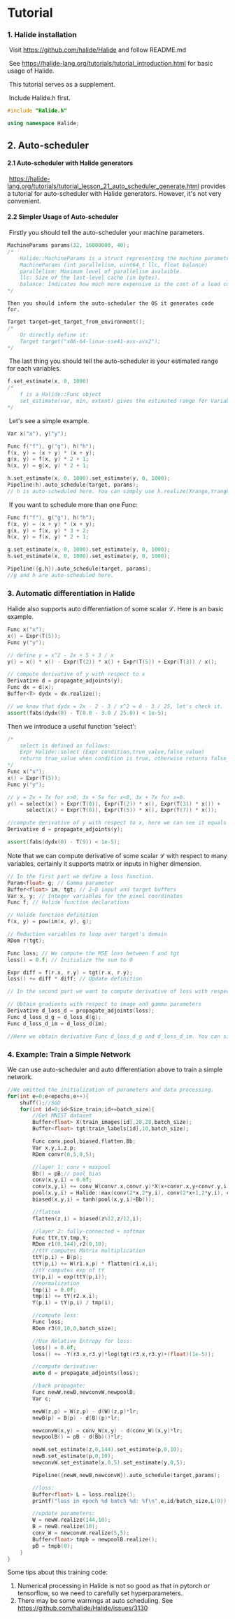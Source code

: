 # Tutorial

### 1. Halide installation

​	Visit https://github.com/halide/Halide and follow README.md

​	See https://halide-lang.org/tutorials/tutorial_introduction.html for basic usage of Halide.

​	This tutorial serves as a supplement.

​	Include Halide.h first.

```c++
#include "Halide.h"

using namespace Halide;
```



## 2. Auto-scheduler

#### 2.1 Auto-scheduler with Halide generators

​	https://halide-lang.org/tutorials/tutorial_lesson_21_auto_scheduler_generate.html provides a tutorial for auto-scheduler with Halide generators. However, it's not very convenient.



#### 2.2 Simpler Usage of Auto-scheduler 

​	Firstly you should tell the auto-scheduler your machine parameters.

```c++
MachineParams params(32, 16000000, 40);
/*
	Halide::MachineParams is a struct representing the machine parameters to generate the auto-scheduled code for. It is defined as:
	MachineParams (int parallelism, uint64_t llc, float balance)
	parallelism: Maximum level of parallelism avalaible.
	llc: Size of the last-level cache (in bytes).
	balance: Indicates how much more expensive is the cost of a load compared to the cost of an arithmetic operation at last level cache.
*/
```

 	Then you should inform the auto-scheduler the OS it generates code for.

```c++
Target target=get_target_from_environment();
/*
	Or directly define it:
	Target target("x86-64-linux-sse41-avx-avx2");
*/
```

​	The last thing you should tell the auto-scheduler is your estimated range for each variables. 

```c++
f.set_estimate(x, 0, 1000)
/*
	f is a Halide::Func object
	set_estimate(var, min, extent) gives the estimated range for Variable var.
*/
```

​	Let's see a simple example.

```c++
Var x("x"), y("y");

Func f("f"), g("g"), h("h");
f(x, y) = (x + y) * (x + y);
g(x, y) = f(x, y) * 2 + 1;
h(x, y) = g(x, y) * 2 + 1;

h.set_estimate(x, 0, 1000).set_estimate(y, 0, 1000);
Pipeline(h).auto_schedule(target, params);
// h is auto-scheduled here. You can simply use h.realize(Xrange,Yrange).
```

​	If you want to schedule more than one Func:

```c++
Func f("f"), g("g"), h("h");
f(x, y) = (x + y) * (x + y);
g(x, y) = f(x, y) * 3 + 2;
h(x, y) = f(x, y) * 2 + 1;

g.set_estimate(x, 0, 1000).set_estimate(y, 0, 1000);
h.set_estimate(x, 0, 1000).set_estimate(y, 0, 1000);

Pipeline({g,h}).auto_schedule(target, params);
//g and h are auto-scheduled here.
```



### 3. Automatic differentiation in Halide

Halide also supports auto differentiation of some scalar $\mathcal{L}$.  Here is an basic example.

```c++
Func x("x");
x() = Expr(T(5));
Func y("y");

// define y = x^2 - 2x + 5 + 3 / x
y() = x() * x() - Expr(T(2)) * x() + Expr(T(5)) + Expr(T(3)) / x();

// compute derivative of y with respect to x
Derivative d = propagate_adjoints(y);
Func dx = d(x);
Buffer<T> dydx = dx.realize();

// we know that dydx = 2x - 2 - 3 / x^2 = 8 - 3 / 25, let's check it.
assert(fabs(dydx(0) - T(8.0 - 3.0 / 25.0)) < 1e-5);
```

Then we introduce a useful function 'select':

```c++
/*
	select is defined as follows:
	Expr Halide::select	(Expr condition,true_value,false_value)
    returns true_value when condition is true, otherwise returns false_value
*/
Func x("x");
x() = Expr(T(5));
Func y("y");

// y = 2x + 7x for x>0, 3x + 5x for x<0, 3x + 7x for x=0.
y() = select(x() > Expr(T(0)), Expr(T(2)) * x(), Expr(T(3)) * x()) +
      select(x() < Expr(T(0)), Expr(T(5)) * x(), Expr(T(7)) * x());

//compute derivative of y with respect to x, here we can see it equals 9.
Derivative d = propagate_adjoints(y);

assert(fabs(dydx(0) - T(9)) < 1e-5);
```

Note that we can compute derivative of some scalar $\mathcal{L}$ with respect to many variables, certainly it supports matrix or inputs in higher dimension.

```c++
// In the first part we define a loss function.
Param<float> g; // Gamma parameter
Buffer<float> im, tgt; // 2−D input and target buffers
Var x, y; // Integer variables for the pixel coordinates
Func f; // Halide function declarations

// Halide function definition
f(x, y) = pow(im(x, y), g);

// Reduction variables to loop over target's domain
RDom r(tgt);

Func loss; // We compute the MSE loss between f and tgt
loss() = 0.f; // Initialize the sum to 0

Expr diff = f(r.x, r.y) − tgt(r.x, r.y);
loss() += diff * diff; // Update definition

// In the second part we want to compute derivative of loss with respect to im and g.

// Obtain gradients with respect to image and gamma parameters
Derivative d_loss_d = propagate_adjoints(loss);
Func d_loss_d_g = d_loss_d(g);
Func d_loss_d_im = d_loss_d(im);

//Here we obtain derivative Func d_loss_d_g and d_loss_d_im. You can simply realize it.
```



### 4. Example: Train a Simple Network

We can use auto-scheduler and auto differentiation above to train a simple network.

```c++
//We omitted the initialization of parameters and data processing.
for(int e=0;e<epochs;e++){
    shuff();//SGD
    for(int id=0;id<Size_train;id+=batch_size){
        //Get MNIST dataset
        Buffer<float> X(train_images[id],28,28,batch_size);
        Buffer<float> tgt(train_labels[id],10,batch_size);
```



```c++
		Func conv,pool,biased,flatten,Bb;
		Var x,y,i,z,p;
        RDom convr(0,5,0,5);

        //layer 1: conv + maxpool
        Bb() = pB;// pool bias
        conv(x,y,i) = 0.0f;
        conv(x,y,i) += conv_W(convr.x,convr.y)*X(x+convr.x,y+convr.y,i);
        pool(x,y,i) = Halide::max(conv(2*x,2*y,i), conv(2*x+1,2*y,i), conv(2*x,2*y+1,i), conv(2*x+1,2*y+1,i));
        biased(x,y,i) = tanh(pool(x,y,i)+Bb());

		//flatten
        flatten(z,i) = biased(z%12,z/12,i);
```



```c++
        //layer 2: fully-connected + softmax
        Func ttY,tY,tmp,Y;
        RDom r1(0,144),r2(0,10);
		//ttY computes Matrix multiplication
        ttY(p,i) = B(p);
        ttY(p,i) += W(r1.x,p) * flatten(r1.x,i);
		//tY computes exp of tY
        tY(p,i) = exp(ttY(p,i));
		//normalization
        tmp(i) = 0.0f;
        tmp(i) += tY(r2.x,i);
        Y(p,i) = tY(p,i) / tmp(i);
```



```c++
        //compute loss:
        Func loss;
        RDom r3(0,10,0,batch_size);

		//Use Relative Entropy for loss:
        loss() = 0.0f;
        loss() += -Y(r3.x,r3.y)*log(tgt(r3.x,r3.y)+(float)(1e-5));
```



```c++
		//compute derivative:
        auto d = propagate_adjoints(loss);

        //back propagate:
        Func newW,newB,newconvW,newpoolB;
        Var c;

        newW(z,p) = W(z,p) - d(W)(z,p)*lr;
        newB(p) = B(p) - d(B)(p)*lr;

        newconvW(x,y) = conv_W(x,y) - d(conv_W)(x,y)*lr;
        newpoolB() = pB - d(Bb)()*lr;

        newW.set_estimate(z,0,144).set_estimate(p,0,10);
        newB.set_estimate(p,0,10);
        newconvW.set_estimate(x,0,5).set_estimate(y,0,5);

        Pipeline({newW,newB,newconvW}).auto_schedule(target,params);

        //loss:
        Buffer<float> L = loss.realize();
        printf("loss in epoch %d batch %d: %f\n",e,id/batch_size,L(0));

		//update parameters:
        W = newW.realize(144,10);
        B = newB.realize(10);
        conv_W = newconvW.realize(5,5);
        Buffer<float> tmpb = newpoolB.realize();
        pB = tmpb(0);
	}
}
```

Some tips about this training code:

1. Numerical processing in Halide is not so good as that in pytorch or tensorflow, so we need to carefully set hyperparameters.
2. There may be some warnings at auto scheduling. See https://github.com/halide/Halide/issues/3130 
